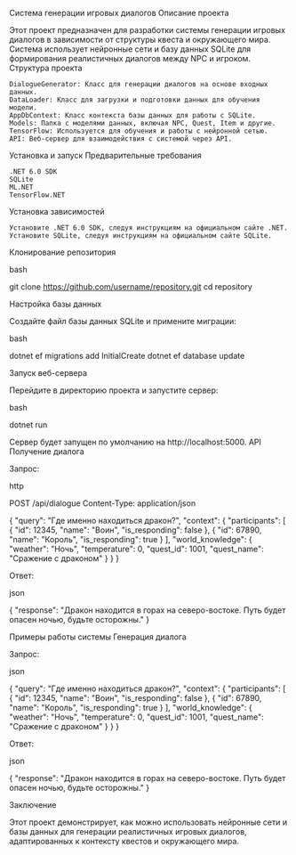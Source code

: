Система генерации игровых диалогов
Описание проекта

Этот проект предназначен для разработки системы генерации игровых диалогов в зависимости от структуры квеста и окружающего мира. Система использует нейронные сети и базу данных SQLite для формирования реалистичных диалогов между NPC и игроком.
Структура проекта

    DialogueGenerator: Класс для генерации диалогов на основе входных данных.
    DataLoader: Класс для загрузки и подготовки данных для обучения модели.
    AppDbContext: Класс контекста базы данных для работы с SQLite.
    Models: Папка с моделями данных, включая NPC, Quest, Item и другие.
    TensorFlow: Используется для обучения и работы с нейронной сетью.
    API: Веб-сервер для взаимодействия с системой через API.

Установка и запуск
Предварительные требования

    .NET 6.0 SDK
    SQLite
    ML.NET
    TensorFlow.NET

Установка зависимостей

    Установите .NET 6.0 SDK, следуя инструкциям на официальном сайте .NET.
    Установите SQLite, следуя инструкциям на официальном сайте SQLite.

Клонирование репозитория

bash

git clone https://github.com/username/repository.git
cd repository

Настройка базы данных

Создайте файл базы данных SQLite и примените миграции:

bash

dotnet ef migrations add InitialCreate
dotnet ef database update

Запуск веб-сервера

Перейдите в директорию проекта и запустите сервер:

bash

dotnet run

Сервер будет запущен по умолчанию на http://localhost:5000.
API
Получение диалога

Запрос:

http

POST /api/dialogue
Content-Type: application/json

{
  "query": "Где именно находиться дракон?",
  "context": {
    "participants": [
      {
        "id": 12345,
        "name": "Воин",
        "is_responding": false
      },
      {
        "id": 67890,
        "name": "Король",
        "is_responding": true
      }
    ],
    "world_knowledge": {
      "weather": "Ночь",
      "temperature": 0,
      "quest_id": 1001,
      "quest_name": "Сражение с драконом"
    }
  }
}

Ответ:

json

{
  "response": "Дракон находится в горах на северо-востоке. Путь будет опасен ночью, будьте осторожны."
}

Примеры работы системы
Генерация диалога

Запрос:

json

{
  "query": "Где именно находиться дракон?",
  "context": {
    "participants": [
      {
        "id": 12345,
        "name": "Воин",
        "is_responding": false
      },
      {
        "id": 67890,
        "name": "Король",
        "is_responding": true
      }
    ],
    "world_knowledge": {
      "weather": "Ночь",
      "temperature": 0,
      "quest_id": 1001,
      "quest_name": "Сражение с драконом"
    }
  }
}

Ответ:

json

{
  "response": "Дракон находится в горах на северо-востоке. Путь будет опасен ночью, будьте осторожны."
}

Заключение

Этот проект демонстрирует, как можно использовать нейронные сети и базы данных для генерации реалистичных игровых диалогов, адаптированных к контексту квестов и окружающего мира.
